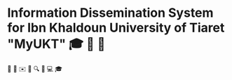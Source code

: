 # Information Dissemination System for Ibn Khaldoun University of Tiaret "MyUKT" 🎓 📢  🙈
📆 💬 ✉️ 📝 🔍 📱 💻 🎓

